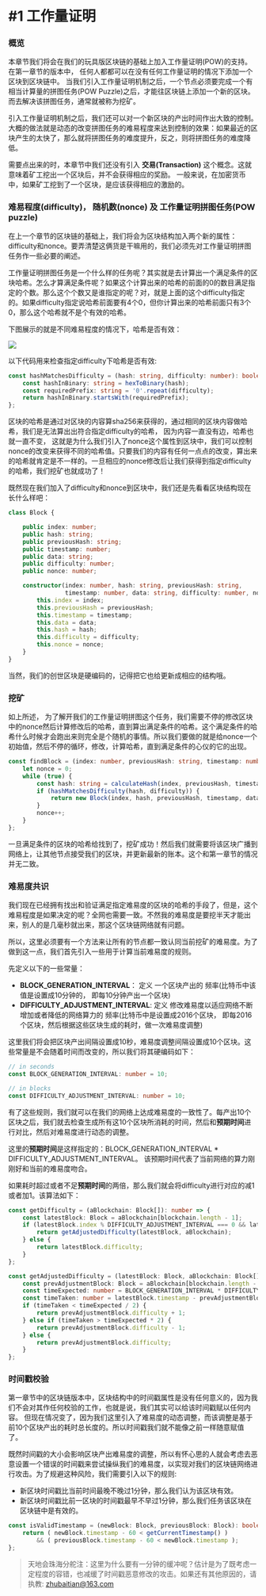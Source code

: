 # #1 工作量证明

### 概览
本章节我们将会在我们的玩具版区块链的基础上加入工作量证明(POW)的支持。在第一章节的版本中， 任何人都都可以在没有任何工作量证明的情况下添加一个区块到区块链中。 当我们引入工作量证明机制之后，一个节点必须要完成一个有相当计算量的拼图任务(POW Puzzle)之后，才能往区块链上添加一个新的区块。而去解决该拼图任务，通常就被称为挖矿。

引入工作量证明机制之后，我们还可以对一个新区块的产出时间作出大致的控制。大概的做法就是动态的改变拼图任务的难易程度来达到控制的效果：如果最近的区块产生的太快了，那么就将拼图任务的难度提升，反之，则将拼图任务的难度降低。

需要点出来的时，本章节中我们还没有引入 **交易(Transaction)** 这个概念。这就意味着矿工挖出一个区块后，并不会获得相应的奖励。 一般来说，在加密货币中，如果矿工挖到了一个区块，是应该获得相应的激励的。

### 难易程度(difficulty)， 随机数(nonce) 及 工作量证明拼图任务(POW puzzle)
在上一个章节的区块链的基础上，我们将会为区块结构加入两个新的属性：difficulty和nonce。要弄清楚这俩货是干嘛用的，我们必须先对工作量证明拼图任务作一些必要的阐述。

工作量证明拼图任务是一个什么样的任务呢？其实就是去计算出一个满足条件的区块哈希。怎么才算满足条件呢？如果这个计算出来的哈希的前面的0的数目满足指定的个数。那么这个个数又是谁指定的呢？对，就是上面的这个difficulty指定的。如果difficulty指定说哈希前面要有4个0，但你计算出来的哈希前面只有3个0，那么这个哈希就不是个有效的哈希。

下图展示的就是不同难易程度的情况下，哈希是否有效：

![](https://lhartikk.github.io/assets/difficulty_examples.png)

以下代码用来检查指定difficulty下哈希是否有效:

``` typescript
const hashMatchesDifficulty = (hash: string, difficulty: number): boolean => {
    const hashInBinary: string = hexToBinary(hash);
    const requiredPrefix: string = '0'.repeat(difficulty);
    return hashInBinary.startsWith(requiredPrefix);
};
```

区块的哈希是通过对区块的内容算sha256来获得的，通过相同的区块内容做哈希，我们是无法算出出符合指定difficulty的哈希， 因为内容一直没有边，哈希也就一直不变， 这就是为什么我们引入了nonce这个属性到区块中，我们可以控制nonce的改变来获得不同的哈希值。只要我们的内容有任何一点点的改变，算出来的哈希就肯定是不一样的。一旦相应的nonce修改后让我们获得到指定difficulty的哈希，我们挖矿也就成功了！

既然现在我们加入了difficulty和nonce到区块中，我们还是先看看区块结构现在长什么样吧：

``` typescript
class Block {

    public index: number;
    public hash: string;
    public previousHash: string;
    public timestamp: number;
    public data: string;
    public difficulty: number;
    public nonce: number;

    constructor(index: number, hash: string, previousHash: string,
                timestamp: number, data: string, difficulty: number, nonce: number) {
        this.index = index;
        this.previousHash = previousHash;
        this.timestamp = timestamp;
        this.data = data;
        this.hash = hash;
        this.difficulty = difficulty;
        this.nonce = nonce;
    }
}
```
当然，我们的创世区块是硬编码的，记得把它也给更新成相应的结构哦。

### 挖矿

如上所述， 为了解开我们的工作量证明拼图这个任务，我们需要不停的修改区块中的nonce然后计算修改后的哈希，直到算出满足条件的哈希。这个满足条件的哈希什么时候才会跑出来则完全是个随机的事情。所以我们要做的就是给nonce一个初始值，然后不停的循环，修改，计算哈希，直到满足条件的心仪的它的出现。

``` typescript
const findBlock = (index: number, previousHash: string, timestamp: number, data: string, difficulty: number): Block => {
    let nonce = 0;
    while (true) {
        const hash: string = calculateHash(index, previousHash, timestamp, data, difficulty, nonce);
        if (hashMatchesDifficulty(hash, difficulty)) {
            return new Block(index, hash, previousHash, timestamp, data, difficulty, nonce);
        }
        nonce++;
    }
};
```

一旦满足条件的区块的哈希给找到了，挖矿成功！然后我们就需要将该区块广播到网络上，让其他节点接受我们的区块，并更新最新的账本。这个和第一章节的情况并无二致。

### 难易度共识

我们现在已经拥有找出和验证满足指定难易度的区块的哈希的手段了，但是，这个难易程度是如果决定的呢？全网也需要一致。不然我的难易度是要挖半天才能出来，别人的是几毫秒就出来，那这个区块链网络就有问题。

所以，这里必须要有一个方法来让所有的节点都一致认同当前挖矿的难易度。为了做到这一点，我们首先引入一些用于计算当前难易度的规则。

先定义以下的一些常量：

- **BLOCK_GENERATION_INTERVAL**： 定义 一个区块产出的 频率(比特币中该值是设置成10分钟的， 即每10分钟产出一个区块)
- **DIFFICULTY_ADJUSTMENT_INTERVAL**: 定义 修改难易度以适应网络不断增加或者降低的网络算力的 频率(比特币中是设置成2016个区块， 即每2016个区块，然后根据这些区块生成的耗时，做一次难易度调整)

这里我们将会把区块产出间隔设置成10秒，难易度调整间隔设置成10个区块。这些常量是不会随着时间而改变的，所以我们将其硬编码如下：

``` typescript
// in seconds
const BLOCK_GENERATION_INTERVAL: number = 10;

// in blocks
const DIFFICULTY_ADJUSTMENT_INTERVAL: number = 10;
```

有了这些规则，我们就可以在我们的网络上达成难易度的一致性了。每产出10个区块之后，我们就去检查生成所有这10个区块所消耗的时间，然后和**预期时间**进行对比，然后对难易度进行动态的调整。

这里的**预期时间**是这样指定的：BLOCK_GENERATION_INTERVAL * DIFFICULTY_ADJUSTMENT_INTERVAL。 该预期时间代表了当前网络的算力刚刚好和当前的难易度吻合。

如果耗时超过或者不足**预期时间**的两倍，那么我们就会将difficulty进行对应的减1或者加1。该算法如下：

``` typescript
const getDifficulty = (aBlockchain: Block[]): number => {
    const latestBlock: Block = aBlockchain[blockchain.length - 1];
    if (latestBlock.index % DIFFICULTY_ADJUSTMENT_INTERVAL === 0 && latestBlock.index !== 0) {
        return getAdjustedDifficulty(latestBlock, aBlockchain);
    } else {
        return latestBlock.difficulty;
    }
};

const getAdjustedDifficulty = (latestBlock: Block, aBlockchain: Block[]) => {
    const prevAdjustmentBlock: Block = aBlockchain[blockchain.length - DIFFICULTY_ADJUSTMENT_INTERVAL];
    const timeExpected: number = BLOCK_GENERATION_INTERVAL * DIFFICULTY_ADJUSTMENT_INTERVAL;
    const timeTaken: number = latestBlock.timestamp - prevAdjustmentBlock.timestamp;
    if (timeTaken < timeExpected / 2) {
        return prevAdjustmentBlock.difficulty + 1;
    } else if (timeTaken > timeExpected * 2) {
        return prevAdjustmentBlock.difficulty - 1;
    } else {
        return prevAdjustmentBlock.difficulty;
    }
};
```

### 时间戳校验

第一章节中的区块链版本中，区块结构中的时间戳属性是没有任何意义的，因为我们不会对其作任何校验的工作，也就是说，我们其实可以给该时间戳赋以任何内容。 但现在情况变了，因为我们这里引入了难易度的动态调整，而该调整是基于前10个区块产出的耗时总长度的。所以时间戳我们就不能像之前一样随意赋值了。

既然时间戳的大小会影响区块产出难易度的调整，所以有怀心思的人就会考虑去恶意设置一个错误的时间戳来尝试操纵我们的难易度，以实现对我们的区块链网络进行攻击。为了规避这种风险，我们需要引入以下的规则:

- 新区块时间戳比当前时间最晚不晚过1分钟，那么我们认为该区块有效。
- 新区块时间戳比前一区块的时间戳最早不早过1分钟，那么我们任务该区块在区块链中是有效的。


``` typescript
const isValidTimestamp = (newBlock: Block, previousBlock: Block): boolean => {
    return ( newBlock.timestamp - 60 < getCurrentTimestamp() )
        && ( previousBlock.timestamp - 60 < newBlock.timestamp );
};
```

> 天地会珠海分舵注：这里为什么要有一分钟的缓冲呢？估计是为了既考虑一定程度的容错，也减缓了时间戳恶意修改的攻击。如果还有其他原因的，请执教: zhubaitian@163.com










